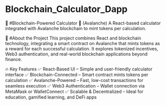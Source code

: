 # Blockchain_Calculator_Dapp

🧮 #Blockchain-Powered Calculator 🔗 (Avalanche)
A React-based calculator integrated with Avalanche blockchain to mint tokens per calculation.

🚀 #About the Project
This project combines React and blockchain technology, integrating a smart contract on Avalanche that mints tokens as a reward for each successful calculation. It explores tokenized incentives, Web3 authentication, and real-world blockchain applications beyond finance.

🔥 Key Features
✅ React-Based UI – Simple and user-friendly calculator interface
✅ Blockchain-Connected – Smart contract mints tokens per calculation
✅ Avalanche-Powered – Fast, low-cost transactions for seamless execution
✅ Web3 Authentication – Wallet connection via MetaMask or WalletConnect
✅ Scalable & Decentralized – Ideal for education, gamified learning, and DeFi apps



